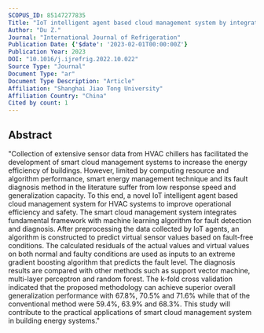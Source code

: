 ```yaml
---
SCOPUS_ID: 85147277835
Title: "IoT intelligent agent based cloud management system by integrating machine learning algorithm for HVAC systems"
Author: "Du Z."
Journal: "International Journal of Refrigeration"
Publication Date: {'$date': '2023-02-01T00:00:00Z'}
Publication Year: 2023
DOI: "10.1016/j.ijrefrig.2022.10.022"
Source Type: "Journal"
Document Type: "ar"
Document Type Description: "Article"
Affiliation: "Shanghai Jiao Tong University"
Affiliation Country: "China"
Cited by count: 1
---
```


## Abstract
"Collection of extensive sensor data from HVAC chillers has facilitated the development of smart cloud management systems to increase the energy efficiency of buildings. However, limited by computing resource and algorithm performance, smart energy management technique and its fault diagnosis method in the literature suffer from low response speed and generalization capacity. To this end, a novel IoT intelligent agent based cloud management system for HVAC systems to improve operational efficiency and safety. The smart cloud management system integrates fundamental framework with machine learning algorithm for fault detection and diagnosis. After preprocessing the data collected by IoT agents, an algorithm is constructed to predict virtual sensor values based on fault-free conditions. The calculated residuals of the actual values and virtual values on both normal and faulty conditions are used as inputs to an extreme gradient boosting algorithm that predicts the fault level. The diagnosis results are compared with other methods such as support vector machine, multi-layer perceptron and random forest. The k-fold cross validation indicated that the proposed methodology can achieve superior overall generalization performance with 67.8%, 70.5% and 71.6% while that of the conventional method were 59.4%, 63.9% and 68.3%. This study will contribute to the practical applications of smart cloud management system in building energy systems."
